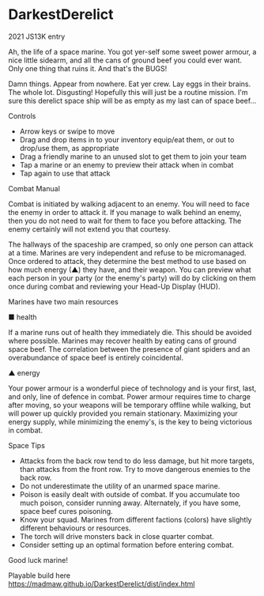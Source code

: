 # DarkestDerelict
2021 JS13K entry

Ah, the life of a space marine. You got yer-self some sweet power armour, a nice little sidearm, and all the cans of ground beef you could ever want. Only one thing that ruins it. And that's the BUGS!

Damn things. Appear from nowhere. Eat yer crew. Lay eggs in their brains. The whole lot. Disgusting! Hopefully this will just be a routine mission. I'm sure this derelict space ship will be as empty as my last can of space beef...

Controls

* Arrow keys or swipe to move
* Drag and drop items in to your inventory equip/eat them, or out to drop/use them, as appropriate
* Drag a friendly marine to an unused slot to get them to join your team
* Tap a marine or an enemy to preview their attack when in combat
* Tap again to use that attack

Combat Manual

Combat is initiated by walking adjacent to an enemy. You will need to face the enemy in order to attack it. If you manage to walk behind an enemy, then you do not need to wait for them to face you before attacking. The enemy certainly will not extend you that courtesy.

The hallways of the spaceship are cramped, so only one person can attack at a time. Marines are very independent and refuse to be micromanaged. Once ordered to attack, they determine the best method to use based on how much energy (▲) they have, and their weapon. You can preview what each person in your party (or the enemy's party) will do by clicking on them once during combat and reviewing your Head-Up Display (HUD).

Marines have two main resources

■ health

If a marine runs out of health they immediately die. This should be avoided where possible. Marines may recover health by eating cans of ground space beef. The correlation between the presence of giant spiders and an overabundance of space beef is entirely coincidental.

▲ energy

Your power armour is a wonderful piece of technology and is your first, last, and only, line of defence in combat. Power armour requires time to charge after moving, so your weapons will be temporary offline while walking, but will power up quickly provided you remain stationary. Maximizing your energy supply, while minimizing the enemy's, is the key to being victorious in combat.

Space Tips

* Attacks from the back row tend to do less damage, but hit more targets, than attacks from the front row. Try to move dangerous enemies to the back row.
* Do not underestimate the utility of an unarmed space marine. 
* Poison is easily dealt with outside of combat. If you accumulate too much poison, consider running away. Alternately, if you have some, space beef cures poisoning.
* Know your squad. Marines from different factions (colors) have slightly different behaviours or resources.
* The torch will drive monsters back in close quarter combat.
* Consider setting up an optimal formation before entering combat.

Good luck marine!

Playable build here https://madmaw.github.io/DarkestDerelict/dist/index.html

